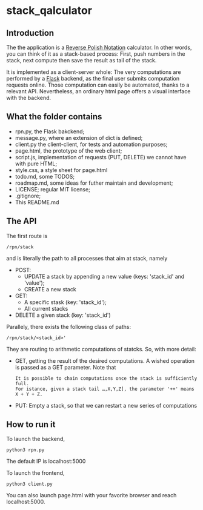 # stack_qalculator

## Introduction 
The the application is a [Reverse Polish Notation](https://en.wikipedia.org/wiki/Reverse_Polish_notation) calculator. 
In other words, you can think of it as a stack-based process: First, push numbers in the stack, next compute then save the result as tail of the stack. 

It is implemented as a client-server whole: The very computations are performed by a [Flask](https://flask.palletsprojects.com/en/1.1.x/) backend, as the final user submits computation requests online. 
Those computation can easily be automated, thanks to a relevant API.
Nevertheless, an ordinary html page offers a visual interface with the backend. 

## What the folder contains
- rpn.py, the Flask bakckend;
- message.py, where an extension of dict is defined;
- client.py the client-client, for tests and automation purposes;
- page.html, the prototype of the web client;
- script.js, implementation of requests (PUT, DELETE) we cannot have with pure HTML;
- style.css, a style sheet for page.html
- todo.md, some TODOS;
- roadmap.md, some ideas for futher maintain and development;
- LICENSE; regular MIT license;
- .gitignore;
- This README.md

## The API
The first route is 

    /rpn/stack

and is literally the path to all processes that aim at stack, namely

- POST:
  - UPDATE a stack by appending a new value (keys: 'stack_id' and 'value');
  - CREATE a new stack 
- GET:
  - A specific stask (key: 'stack_id');
  - All current stacks
- DELETE a given stack (key: 'stack_id')


Parallely, there exists the following class of paths:

    /rpn/stack/<stack_id>'
    
They are routing to arithmetic computations of statcks. So, with more detail:

- GET, getting the result of the desired computations. A wished operation is passed as a GET parameter. 
  Note that 
  
  
      It is possible to chain computations once the stack is sufficiently full. 
      For istance, given a stack tail …,X,Y,Z], the parameter '++' means X + Y + Z.


      
- PUT: Empty a stack, so that we can restart a new series of computations

## How to run it
To launch the backend, 

    python3 rpn.py

The default IP is localhost:5000

To launch the frontend, 

    python3 client.py

You can also launch page.html with your favorite browser and reach localhost:5000.


 